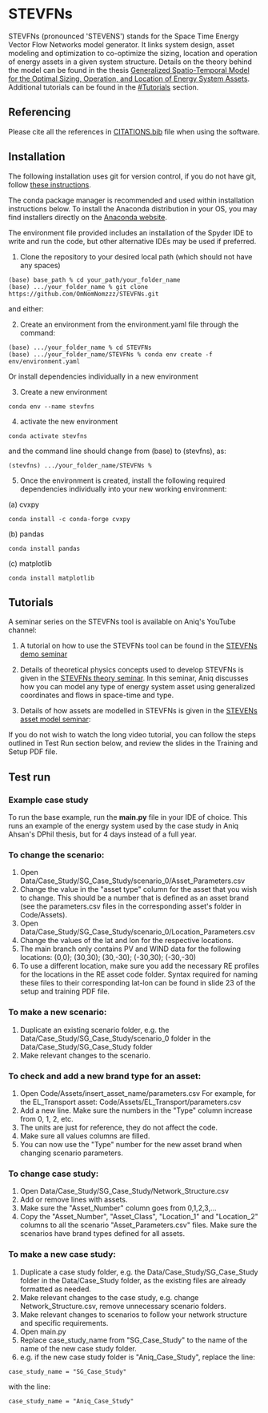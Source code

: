 # STEVFNs
STEVFNs (pronounced 'STEVENS') stands for the Space Time Energy Vector Flow Networks model generator. It links system design, asset modeling and optimization to co-optimize the sizing, location and operation of energy assets in a given system structure. Details on the theory behind the model can be found in the thesis [Generalized Spatio-Temporal Model for the Optimal Sizing, Operation, and Location of Energy System Assets](https://ora.ox.ac.uk/objects/uuid:fc64231e-524e-433f-9b32-b9ffe5b5f974). Additional tutorials can be found in the [#Tutorials](https://github.com/OmNomNomzzz/STEVFNs/blob/repo_update/README.md#tutorials) section.

## Referencing

Please cite all the references in [CITATIONS.bib](https://github.com/OmNomNomzzz/STEVFNs/blob/repo_update/CITATIONS.bib) file when using the software.

## Installation
The following installation uses git for version control, if you do not have git, follow [these instructions](https://git-scm.com/book/en/v2/Getting-Started-Installing-Git).

The conda package manager is recommended and used within installation instructions below. To install the Anaconda distribution in your OS, you may find installers directly on the [Anaconda website](https://www.anaconda.com/download/success).

The environment file provided includes an installation of the Spyder IDE to write and run the code, but other alternative IDEs may be used if preferred.


1. Clone the repository to your desired local path (which should not have any spaces)
```
(base) base_path % cd your_path/your_folder_name
(base) .../your_folder_name % git clone https://github.com/OmNomNomzzz/STEVFNs.git
```

and either:

2. Create an environment from the environment.yaml file through the command:
```
(base) .../your_folder_name % cd STEVFNs
(base) .../your_folder_name/STEVFNs % conda env create -f env/environment.yaml
```

Or install dependencies individually in a new environment

3. Create a new environment
```
conda env --name stevfns
```
4. activate the new environment
```
conda activate stevfns
```
and the command line should change from (base) to (stevfns), as:
```
(stevfns) .../your_folder_name/STEVFNs %
``` 
5. Once the environment is created, install the following required dependencies individually into your new working environment:

(a) cvxpy
```
conda install -c conda-forge cvxpy
```
(b) pandas
```
conda install pandas
```
(c) matplotlib
```
conda install matplotlib
```



## Tutorials
A seminar series on the STEVFNs tool is available on Aniq's YouTube channel:

1. A tutorial on how to use the STEVFNs tool can be found in the [STEVFNs demo seminar](https://www.youtube.com/watch?v=_n2w6Zzfofw)

2. Details of theoretical physics concepts used to develop STEVFNs is given in the [STEVFNs theory seminar](https://www.youtube.com/watch?v=GIrBYSPbma0). In this seminar, Aniq discusses how you can model any type of energy system asset using generalized coordinates and flows in space-time and type.

3. Details of how assets are modelled in STEVFNs is given in the [STEVENs asset model seminar](https://www.youtube.com/watch?v=caSYzciVFKw):


If you do not wish to watch the long video tutorial, you can follow the steps outlined in Test Run section below, and review the slides in the Training and Setup PDF file.

## Test run

### Example case study

To run the base example, run the **main.py** file in your IDE of choice. This runs an example of the energy system used by the case study in Aniq Ahsan's DPhil thesis, but for 4 days instead of a full year.

### To change the scenario:

1. Open Data/Case_Study/SG_Case_Study/scenario_0/Asset_Parameters.csv
2. Change the value in the "asset type" column for the asset that you wish to change. This should be a number that is defined as an asset brand (see the parameters.csv files in the corresponding asset's folder in Code/Assets).
3. Open Data/Case_Study/SG_Case_Study/scenario_0/Location_Parameters.csv
4. Change the values of the lat and lon for the respective locations.
5. The main branch only contains PV and WIND data for the following locations:
(0,0); (30,30); (30,-30); (-30,30); (-30,-30)
6. To use a different location, make sure you add the necessary RE profiles for the locations in the RE asset code folder. Syntax required for naming these files to their corresponding lat-lon can be found in slide 23 of the setup and training PDF file.

### To make a new scenario:

1. Duplicate an existing scenario folder, e.g. the Data/Case_Study/SG_Case_Study/scenario_0 folder in the Data/Case_Study/SG_Case_Study folder
2. Make relevant changes to the scenario.

### To check and add a new brand type for an asset:

1. Open Code/Assets/insert_asset_name/parameters.csv For example, for the EL_Transport asset: Code/Assets/EL_Transport/parameters.csv
2. Add a new line. Make sure the numbers in the "Type" column increase from 0, 1, 2, etc.
3. The units are just for reference, they do not affect the code.
4. Make sure all values columns are filled.
6. You can now use the "Type" number for the new asset brand when changing scenario parameters.

### To change case study:

1. Open Data/Case_Study/SG_Case_Study/Network_Structure.csv
2. Add or remove lines with assets.
3. Make sure the "Asset_Number" column goes from 0,1,2,3,... 
4. Copy the "Asset_Number", "Asset_Class", "Location_1" and "Location_2" columns to all the scenario "Asset_Parameters.csv" files. Make sure the scenarios have brand types defined for all assets.

### To make a new case study:

1. Duplicate a case study folder, e.g. the Data/Case_Study/SG_Case_Study folder in the Data/Case_Study folder, as the existing files are already formatted as needed.
2. Make relevant changes to the case study, e.g. change Network_Structure.csv, remove unnecessary scenario folders.
3. Make relevant changes to scenarios to follow your network structure and specific requirements.
4. Open main.py
5. Replace case_study_name from "SG_Case_Study" to the name of the name of the new case study folder.
6. e.g. if the new case study folder is "Aniq_Case_Study", replace the line:
```
case_study_name = "SG_Case_Study"
```
  with the line:
```
case_study_name = "Aniq_Case_Study"
```






